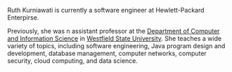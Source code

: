 Ruth Kurniawati is currently a software engineer at Hewlett-Packard Enterpirse. 

Previously, she was n assistant professor at the [Department of Computer and Information Science](https://www.westfield.ma.edu/academics/computer-and-information-science-department) in [Westfield State University](https://westfield.ma.edu). She teaches a wide variety of topics, including software engineering, Java program design and development, database management, computer networks, computer security, cloud computing, and data science.
